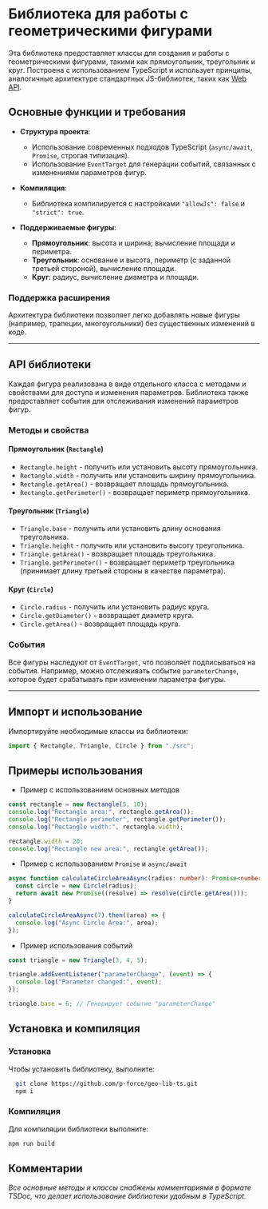 # Библиотека для работы с геометрическими фигурами

Эта библиотека предоставляет классы для создания и работы с геометрическими фигурами, такими как прямоугольник, треугольник и круг. Построена с использованием TypeScript и использует принципы, аналогичные архитектуре стандартных JS-библиотек, таких как [Web API](https://developer.mozilla.org/ru/docs/Web/API).

## Основные функции и требования

- **Структура проекта**:

  - Использование современных подходов TypeScript (`async/await`, `Promise`, строгая типизация).
  - Использование `EventTarget` для генерации событий, связанных с изменениями параметров фигур.

- **Компиляция**:

  - Библиотека компилируется с настройками `"allowJs": false` и `"strict": true`.

- **Поддерживаемые фигуры**:
  - **Прямоугольник**: высота и ширина; вычисление площади и периметра.
  - **Треугольник**: основание и высота, периметр (с заданной третьей стороной), вычисление площади.
  - **Круг**: радиус, вычисление диаметра и площади.

### Поддержка расширения

Архитектура библиотеки позволяет легко добавлять новые фигуры (например, трапеции, многоугольники) без существенных изменений в коде.

---

## API библиотеки

Каждая фигура реализована в виде отдельного класса с методами и свойствами для доступа и изменения параметров. Библиотека также предоставляет события для отслеживания изменений параметров фигур.

### Методы и свойства

#### Прямоугольник (`Rectangle`)

- `Rectangle.height` - получить или установить высоту прямоугольника.
- `Rectangle.width` - получить или установить ширину прямоугольника.
- `Rectangle.getArea()` - возвращает площадь прямоугольника.
- `Rectangle.getPerimeter()` - возвращает периметр прямоугольника.

#### Треугольник (`Triangle`)

- `Triangle.base` - получить или установить длину основания треугольника.
- `Triangle.height` - получить или установить высоту треугольника.
- `Triangle.getArea()` - возвращает площадь треугольника.
- `Triangle.getPerimeter()` - возвращает периметр треугольника (принимает длину третьей стороны в качестве параметра).

#### Круг (`Circle`)

- `Circle.radius` - получить или установить радиус круга.
- `Circle.getDiameter()` - возвращает диаметр круга.
- `Circle.getArea()` - возвращает площадь круга.

### События

Все фигуры наследуют от `EventTarget`, что позволяет подписываться на события. Например, можно отслеживать событие `parameterChange`, которое будет срабатывать при изменении параметра фигуры.

---

## Импорт и использование

Импортируйте необходимые классы из библиотеки:

```typescript
import { Rectangle, Triangle, Circle } from "./src";
```

## Примеры использования

- Пример с использованием основных методов

```typescript
const rectangle = new Rectangle(5, 10);
console.log("Rectangle area:", rectangle.getArea());
console.log("Rectangle perimeter", rectangle.getPerimeter());
console.log("Rectangle width:", rectangle.width);

rectangle.width = 20;
console.log("Rectangle new area:", rectangle.getArea());
```

- Пример с использованием `Promise` и `async/await`

```typescript
async function calculateCircleAreaAsync(radius: number): Promise<number> {
  const circle = new Circle(radius);
  return await new Promise((resolve) => resolve(circle.getArea()));
}

calculateCircleAreaAsync(7).then((area) => {
  console.log("Async Circle Area:", area);
});
```

- Пример использования событий

```typescript
const triangle = new Triangle(3, 4, 5);

triangle.addEventListener("parameterChange", (event) => {
  console.log("Parameter changed:", event);
});

triangle.base = 6; // Генерирует событие "parameterChange"
```

## Установка и компиляция

### Установка

Чтобы установить библиотеку, выполните:

```sh
  git clone https://github.com/p-force/geo-lib-ts.git
  npm i
```

### Компиляция

Для компиляции библиотеки выполните:

```sh
npm run build
```

## Комментарии

*Все основные методы и классы снабжены комментариями в формате TSDoc, что делает использование библиотеки удобным в TypeScript.*
